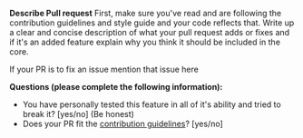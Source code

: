 **Describe Pull request**
First, make sure you've read and are following the contribution guidelines and style guide and your code reflects that.
Write up a clear and concise description of what your pull request adds or fixes and if it's an added feature explain why you think it should be included in the core.

If your PR is to fix an issue mention that issue here

**Questions (please complete the following information):**
- You have personally tested this feature in all of it's ability and tried to break it? [yes/no] (Be honest)
- Does your PR fit the [contribution guidelines](https://zfbx.github.io/zdiscord/contributing)? [yes/no]
